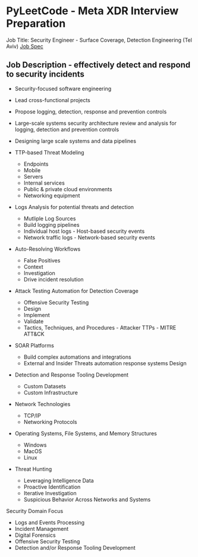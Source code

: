 <!-- 
# Facebook Message
Hey Gal!

It was lovely speaking with you earlier :)

As discussed, we'd love to book your first interviews for the Security Engineer - Surface Coverage, Detection Engineering (Tel Aviv)role - job spec here.

You will meet with members of the team across two separate 45-min meetings. One meeting will be covering technical security questions and the second meeting will be a live coding exercise.

Below, I’m providing the high-level touch points that you will encounter throughout the interviews, and some key focus areas to derive examples from.

Top tips to remember throughout the interview:

- Throughout the interview, it is very important to always consider different use cases, talk through your thoughts and have a conversation with the interviewer. - Always ask clarifying questions: we’re built on collaboration and it’s important to cover the scenario before answering.
- Providing examples are some of the best ways to dive into specific questions and show real life experience.

You will be asked 2 questions that are general security / detection engineering focussed, so good to prepare on detection concepts. One question will be more scenario based, for example how you would approach an incident situation.

These topics might be good to refresh on as well as part of the conversation:

-Host Analysis: be prepared to talk through host-based situations and how to tackle them in both internal and external threat situations.
-Network-based situations may apply, but focus on endpoint detections.
-Attack Knowledge
-Detection Techniques: think about various situations where you had to deal with either internal or external attacks, and the measures you used or improved upon to prevent this in the future.
-Incident Response Procedure: what does a typical investigation process look like for you from start to finish?
-Understanding of logs, the importance of procedure and how you tackle different situations.
-Forensic Knowledge


Scripting:
The second interview will be focused on your ability to create scripts from scratch.
While we do provide coding preparation, keep in mind that we are not looking for production level code, but more fundamental scripting knowledge focused on syntax, basic script construction and evaluating different use cases.

In terms of what to expect in the scripting interview - we are looking for the ability to solve a problem with a real, working solution

understand the time and space requirement of the program, algorithm and data structures you use to solve the problem.
explain the time-memory trade offs of different approaches.
practice coding with Arrays and iterating over Arrays with indices.
practice coding using data structures like Sets, Lists and Maps. Understand when to use each and why.

In all situations, it’s advisable to talk through your code. It’s important for us to understand your train of thought and understand the decisions you make throughout the interview.
Be sure to understand other possible solutions and potential errors in your own code.

We advise practicing with problems from www.leetcode.com. If you are able to complete a few easy questions (10-15 min) and a few medium-hard questions (15-20 min) on your own, you should be positioned to do well. When we talk about practicing, it does not mean just reviewing the prompt and solution to see if you understand the concepts. We suggest actually taking time in solving the problem and talking about your steps/logic out loud to get you accustomed to the environment of an interview. These exercises are relevant to the questions you will see during these interviews. Longest Substring Without Repeating Characters Generate Parentheses Multiply Strings Restore IP Addresses Cracking the Facebook Coding Interview - The Approach: https://vimeo.com/interviewprepsession/theapproach Cracking the Facebook Coding Interview- Problem Walk-Through: https://vimeo.com/interviewprepsession/problemwalkthrough Password FB_IPS.

I hope this helps and if you have any questions at all, don't hesitate :) I'm here to support!

# Job Description 
Security Engineer - Surface Coverage, Detection Engineering Responsibilities
- Lead cross-functional projects to improve our capabilities to effectively detect and respond to security incidents
- Review security architecture of large-scale custom and commercial systems and independently propose logging, detection and prevention controls
- Perform TTP-based Threat Modeling for a wide variety of assets including endpoints, mobile, servers, internal services, public & private cloud environments and networking equipment
- Perform analysis against logs from a variety of sources (e.g. individual host logs, network traffic logs) to identify potential threats and detection ideas
- Build response workflows and actions that auto-resolve false positives and provide context scaling our ability to investigate
- Support security incident response in a cross-functional environment and drive incident resolution
- Design and implement attack testing automation to validate detection coverage
- Build logging pipelines using our custom datasets and infrastructure

## Minimum Qualifications
- 5+ years of experience in Detection & Response Engineering or similar Security Engineering role
- Experience building complex automations and integrations using SOAR platforms
- Bachelor's degree or equivalent experience in Security
- Experience designing systems used for responding to both external and insider threats
- Experience analyzing network and host-based security events
- Knowledge of networking technologies, specifically TCP/IP and the related protocols
- Knowledge of operating systems, file systems, and memory structures on Windows, MacOS and Linux
- Coding/scripting experience in one or more general purpose languages
- Experience with attacker tactics, techniques, and procedures

## Preferred Qualifications
- Background in security-focused software engineering, designing large scale systems and data pipelines, or offensive security
- Experience in threat hunting including leveraging intelligence data to proactively identify and iteratively investigates suspicious behavior across networks and systems
- Broad knowledge across the Security domain, as well as deep focus in one (or more) areas such as Logs and events processing, Incident Management, Digital Forensics, Offensive Security Testing, Detection and/or Response tooling development
 -->



# PyLeetCode - Meta XDR Interview Preparation
Job Title: Security Engineer - Surface Coverage, Detection Engineering (Tel Aviv)
[Job Spec](https://www.metacareers.com/jobs/1107545757696215/)

## Job Description - effectively detect and respond to security incidents
- Security-focused software engineering
- Lead cross-functional projects
- Propose logging, detection, response and prevention controls
- Large-scale systems security architecture review and analysis for logging, detection and prevention controls
- Designing large scale systems and data pipelines
- TTP-based Threat Modeling
    - Endpoints
    - Mobile
    - Servers
    - Internal services
    - Public & private cloud environments
    - Networking equipment
- Logs Analysis for potential threats and detection 
    - Mutliple Log Sources 
    - Build logging pipelines
    - Individual host logs - Host-based security events
    - Network traffic logs - Network-based security events
    
- Auto-Resolving Workflows
    - False Positives
    - Context
    - Investigation
    - Drive incident resolution
- Attack Testing Automation for Detection Coverage
    - Offensive Security Testing
    - Design
    - Implement
    - Validate 
    - Tactics, Techniques, and Procedures - Attacker TTPs - MITRE ATT&CK
- SOAR Platforms
    - Build complex automations and integrations
    - External and Insider Threats automation response systems Design
- Detection and Response Tooling Development
    - Custom Datasets
    - Custom Infrastructure
- Network Technologies
    - TCP/IP
    - Networking Protocols
- Operating Systems, File Systems, and Memory Structures
    - Windows
    - MacOS
    - Linux

- Threat Hunting
    - Leveraging Intelligence Data
    - Proactive Identification
    - Iterative Investigation
    - Suspicious Behavior Across Networks and Systems
    
Security Domain Focus
- Logs and Events Processing
- Incident Management
- Digital Forensics
- Offensive Security Testing
- Detection and/or Response Tooling Development
